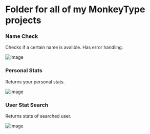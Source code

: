 # Folder for all of my MonkeyType projects

### Name Check
Checks if a certain name is avalible. Has error handling.

![image](https://github.com/user-attachments/assets/7cb21554-0baa-4a94-b112-5e417848d006)

### Personal Stats
Returns your personal stats.

![image](https://github.com/user-attachments/assets/52e68d63-a0d8-4110-b73a-36d4a1eb96ca)

### User Stat Search
Returns stats of searched user.

![image](https://github.com/user-attachments/assets/5f3b24dd-900a-46cd-9237-ce039bc43356)
